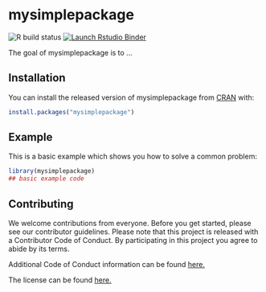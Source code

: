 # mysimplepackage

<!-- badges: start -->
![R build status](https://github.com/lheintz/DATA-598-WI20-week-7/workflows/R-CMD-check/badge.svg)
[![Launch Rstudio Binder](http://mybinder.org/badge_logo.svg)](https://mybinder.org/v2/gh/lheintz/DATA-598-WI20-week-7/master?urlpath=rstudio)
<!-- badges: end -->

The goal of mysimplepackage is to ...

## Installation

You can install the released version of mysimplepackage from [CRAN](https://CRAN.R-project.org) with:

``` r
install.packages("mysimplepackage")
```

## Example

This is a basic example which shows you how to solve a common problem:

``` r
library(mysimplepackage)
## basic example code
```


## Contributing

We welcome contributions from everyone. Before you get started, please see our contributor guidelines. Please note that this project is released with a Contributor Code of Conduct. By participating in this project you agree to abide by its terms.

Additional Code of Conduct information can be found [here.](CODE_OF_CONDUCT.md)

The license can be found [here.](LICENSE.md)
